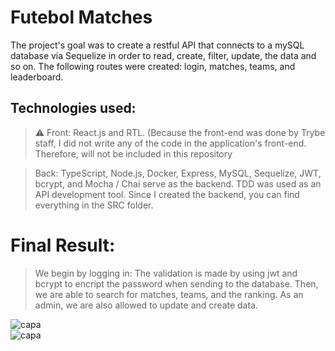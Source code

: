 # Futebol Matches

The project's goal was to create a restful API that connects to a mySQL database via Sequelize in order to read, create, filter, update, the data and so on. The following routes were created: login, matches, teams, and leaderboard.

## Technologies used:

> ⚠️ Front: React.js and RTL. (Because the front-end was done by Trybe staff, I did not write any of the code in the application's front-end. Therefore, will not be included in this repository

> Back: TypeScript, Node.js, Docker, Express, MySQL, Sequelize, JWT, bcrypt, and Mocha / Chai serve as the backend. TDD was used as an API development tool. Since I created the backend, you can find everything in the SRC folder.

# Final Result:

> We begin by logging in: The validation is made by using jwt and bcrypt to encript the password when sending to the database.
> Then, we are able to search for matches, teams, and the ranking. As an admin, we are also allowed to update and create data.

<div>
   <img align="center" alt="capa" src="https://user-images.githubusercontent.com/95686401/199350760-ee1ae808-06e7-42d0-9efd-64ca8a2a663a.gif" />
</div>

<div>
   <img align="center" alt="capa" src="https://user-images.githubusercontent.com/95686401/199350834-f0328802-db26-4a87-97f2-f48dbe02bc4c.gif" />
</div>




